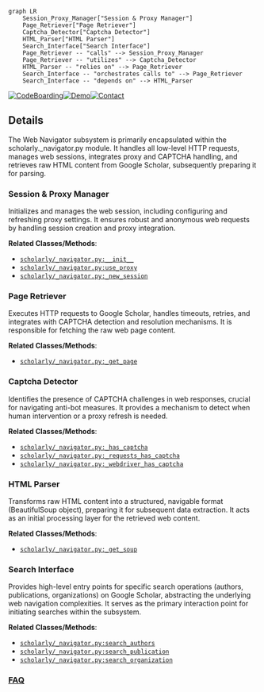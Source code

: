 ```mermaid
graph LR
    Session_Proxy_Manager["Session & Proxy Manager"]
    Page_Retriever["Page Retriever"]
    Captcha_Detector["Captcha Detector"]
    HTML_Parser["HTML Parser"]
    Search_Interface["Search Interface"]
    Page_Retriever -- "calls" --> Session_Proxy_Manager
    Page_Retriever -- "utilizes" --> Captcha_Detector
    HTML_Parser -- "relies on" --> Page_Retriever
    Search_Interface -- "orchestrates calls to" --> Page_Retriever
    Search_Interface -- "depends on" --> HTML_Parser
```

[![CodeBoarding](https://img.shields.io/badge/Generated%20by-CodeBoarding-9cf?style=flat-square)](https://github.com/CodeBoarding/GeneratedOnBoardings)[![Demo](https://img.shields.io/badge/Try%20our-Demo-blue?style=flat-square)](https://www.codeboarding.org/demo)[![Contact](https://img.shields.io/badge/Contact%20us%20-%20contact@codeboarding.org-lightgrey?style=flat-square)](mailto:contact@codeboarding.org)

## Details

The Web Navigator subsystem is primarily encapsulated within the scholarly._navigator.py module. It handles all low-level HTTP requests, manages web sessions, integrates proxy and CAPTCHA handling, and retrieves raw HTML content from Google Scholar, subsequently preparing it for parsing.

### Session & Proxy Manager
Initializes and manages the web session, including configuring and refreshing proxy settings. It ensures robust and anonymous web requests by handling session creation and proxy integration.


**Related Classes/Methods**:

- <a href="https://github.com/scholarly-python-package/scholarly/blob/main/scholarly/_navigator.py" target="_blank" rel="noopener noreferrer">`scholarly/_navigator.py:__init__`</a>
- <a href="https://github.com/scholarly-python-package/scholarly/blob/main/scholarly/_navigator.py" target="_blank" rel="noopener noreferrer">`scholarly/_navigator.py:use_proxy`</a>
- <a href="https://github.com/scholarly-python-package/scholarly/blob/main/scholarly/_navigator.py" target="_blank" rel="noopener noreferrer">`scholarly/_navigator.py:_new_session`</a>


### Page Retriever
Executes HTTP requests to Google Scholar, handles timeouts, retries, and integrates with CAPTCHA detection and resolution mechanisms. It is responsible for fetching the raw web page content.


**Related Classes/Methods**:

- <a href="https://github.com/scholarly-python-package/scholarly/blob/main/scholarly/_navigator.py" target="_blank" rel="noopener noreferrer">`scholarly/_navigator.py:_get_page`</a>


### Captcha Detector
Identifies the presence of CAPTCHA challenges in web responses, crucial for navigating anti-bot measures. It provides a mechanism to detect when human intervention or a proxy refresh is needed.


**Related Classes/Methods**:

- <a href="https://github.com/scholarly-python-package/scholarly/blob/main/scholarly/_navigator.py" target="_blank" rel="noopener noreferrer">`scholarly/_navigator.py:_has_captcha`</a>
- <a href="https://github.com/scholarly-python-package/scholarly/blob/main/scholarly/_navigator.py" target="_blank" rel="noopener noreferrer">`scholarly/_navigator.py:_requests_has_captcha`</a>
- <a href="https://github.com/scholarly-python-package/scholarly/blob/main/scholarly/_navigator.py" target="_blank" rel="noopener noreferrer">`scholarly/_navigator.py:_webdriver_has_captcha`</a>


### HTML Parser
Transforms raw HTML content into a structured, navigable format (BeautifulSoup object), preparing it for subsequent data extraction. It acts as an initial processing layer for the retrieved web content.


**Related Classes/Methods**:

- <a href="https://github.com/scholarly-python-package/scholarly/blob/main/scholarly/_navigator.py" target="_blank" rel="noopener noreferrer">`scholarly/_navigator.py:_get_soup`</a>


### Search Interface
Provides high-level entry points for specific search operations (authors, publications, organizations) on Google Scholar, abstracting the underlying web navigation complexities. It serves as the primary interaction point for initiating searches within the subsystem.


**Related Classes/Methods**:

- <a href="https://github.com/scholarly-python-package/scholarly/blob/main/scholarly/_navigator.py" target="_blank" rel="noopener noreferrer">`scholarly/_navigator.py:search_authors`</a>
- <a href="https://github.com/scholarly-python-package/scholarly/blob/main/scholarly/_navigator.py" target="_blank" rel="noopener noreferrer">`scholarly/_navigator.py:search_publication`</a>
- <a href="https://github.com/scholarly-python-package/scholarly/blob/main/scholarly/_navigator.py" target="_blank" rel="noopener noreferrer">`scholarly/_navigator.py:search_organization`</a>




### [FAQ](https://github.com/CodeBoarding/GeneratedOnBoardings/tree/main?tab=readme-ov-file#faq)